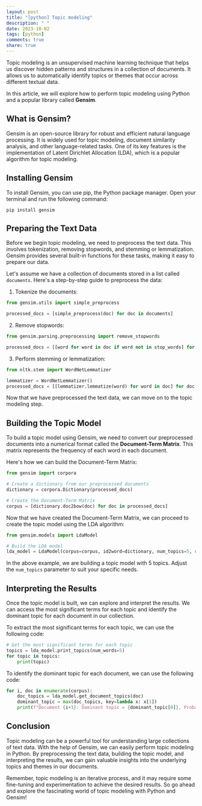 ```yaml
---
layout: post
title: "[python] Topic modeling"
description: " "
date: 2023-10-02
tags: [python]
comments: true
share: true
---
```


Topic modeling is an unsupervised machine learning technique that helps us discover hidden patterns and structures in a collection of documents. It allows us to automatically identify topics or themes that occur across different textual data.

In this article, we will explore how to perform topic modeling using Python and a popular library called **Gensim**.

## What is Gensim?

Gensim is an open-source library for robust and efficient natural language processing. It is widely used for topic modeling, document similarity analysis, and other language-related tasks. One of its key features is the implementation of Latent Dirichlet Allocation (LDA), which is a popular algorithm for topic modeling.

## Installing Gensim

To install Gensim, you can use pip, the Python package manager. Open your terminal and run the following command:

```
pip install gensim
```

## Preparing the Text Data

Before we begin topic modeling, we need to preprocess the text data. This involves tokenization, removing stopwords, and stemming or lemmatization. Gensim provides several built-in functions for these tasks, making it easy to prepare our data.

Let's assume we have a collection of documents stored in a list called `documents`. Here's a step-by-step guide to preprocess the data:

1. Tokenize the documents:

```python
from gensim.utils import simple_preprocess

processed_docs = [simple_preprocess(doc) for doc in documents]
```

2. Remove stopwords:

```python
from gensim.parsing.preprocessing import remove_stopwords

processed_docs = [[word for word in doc if word not in stop_words] for doc in processed_docs]
```

3. Perform stemming or lemmatization:

```python
from nltk.stem import WordNetLemmatizer

lemmatizer = WordNetLemmatizer()
processed_docs = [[lemmatizer.lemmatize(word) for word in doc] for doc in processed_docs]
```

Now that we have preprocessed the text data, we can move on to the topic modeling step.

## Building the Topic Model

To build a topic model using Gensim, we need to convert our preprocessed documents into a numerical format called the **Document-Term Matrix**. This matrix represents the frequency of each word in each document.

Here's how we can build the Document-Term Matrix:

```python
from gensim import corpora

# Create a dictionary from our preprocessed documents
dictionary = corpora.Dictionary(processed_docs)

# Create the Document-Term Matrix
corpus = [dictionary.doc2bow(doc) for doc in processed_docs]
```

Now that we have created the Document-Term Matrix, we can proceed to create the topic model using the LDA algorithm:

```python
from gensim.models import LdaModel

# Build the LDA model
lda_model = LdaModel(corpus=corpus, id2word=dictionary, num_topics=5, random_state=42)
```

In the above example, we are building a topic model with 5 topics. Adjust the `num_topics` parameter to suit your specific needs.

## Interpreting the Results

Once the topic model is built, we can explore and interpret the results. We can access the most significant terms for each topic and identify the dominant topic for each document in our collection.

To extract the most significant terms for each topic, we can use the following code:

```python
# Get the most significant terms for each topic
topics = lda_model.print_topics(num_words=5)
for topic in topics:
    print(topic)
```

To identify the dominant topic for each document, we can use the following code:

```python
for i, doc in enumerate(corpus):
    doc_topics = lda_model.get_document_topics(doc)
    dominant_topic = max(doc_topics, key=lambda x: x[1])
    print(f"Document {i+1}: Dominant topic = {dominant_topic[0]}, Probability = {dominant_topic[1]}")
```

## Conclusion

Topic modeling can be a powerful tool for understanding large collections of text data. With the help of Gensim, we can easily perform topic modeling in Python. By preprocessing the text data, building the topic model, and interpreting the results, we can gain valuable insights into the underlying topics and themes in our documents.

Remember, topic modeling is an iterative process, and it may require some fine-tuning and experimentation to achieve the desired results. So go ahead and explore the fascinating world of topic modeling with Python and Gensim!